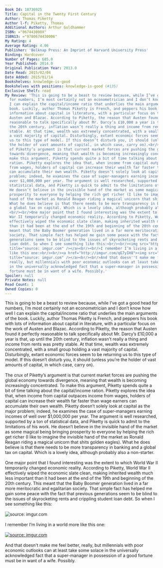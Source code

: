 ```yaml
---
Book Id: 18736925
Title: Capital in the Twenty First Century
Author: Thomas Piketty
Author l-f: Piketty, Thomas
Additional Authors: Arthur Goldhammer
ISBN: ="067443000X"
ISBN13: ="9780674430006"
My Rating: 4
Average Rating: 4.06
Publisher: 'Belknap Press: An Imprint of Harvard University Press'
Binding: Hardcover
Number of Pages: 685.0
Year Published: 2014.0
Original Publication Year: 2013.0
Date Read: 2015/02/04
Date Added: 2015/01/14
Bookshelves: knowledge-is-good
Bookshelves with positions: knowledge-is-good (#135)
Exclusive Shelf: read
My Review: 'This is going to be a beast to review because, while I’ve got a good head
  for numbers, I’m most certainly not an econometrician and I don’t know how well
  I can explain the capital/income ratio that underlies the main arguments of the
  book. Luckily, author Thomas Piketty is French, and peppers his book with lots of
  information about capital in literature, with a particular focus on the work of
  Austen and Blazac. According to Piketty, the reason that Austen found it perfectly
  reasonable to talk specifically about Mr. Darcy’s £10,000 a year is that, up until
  the 20th century, inflation wasn’t really a thing and income from rents was pretty
  stable. At that time, wealth was extremely concentrated, with a small group holding
  a vast majority of capital. Disturbingly, extant economic forces seem to be returning
  us to this type of model. If this doesn’t disturb you, it should (unless you’re
  the holder of vast amounts of capital, in which case, carry on).<br/><br/>The crux
  of Piketty’s argument is that current market forces are pushing the global economy
  towards divergence, meaning that wealth is becoming increasingly concentrated. To
  make this argument, Piketty spends quite a bit of time talking about the capital/income
  ration. Piketty explores the idea that, when income from capital outpaces income
  from wages, holders of capital can increase their wealth far faster than wage earners
  can accumulate their own wealth. Piketty doesn’t solely look at capital as the major
  problem; indeed, he examines the case of super-managers earning incomes of well
  over $1,000,000 per year. The argument is well researched, supported by a ton of
  statistical data, and Piketty is quick to admit to the limitations of his work.
  He doesn’t believe in the invisible hand of the market as some magical being bringing
  prosperity to everyone by helping the rich get richer (I like to imagine the invisible
  hand of the market as Ronald Reagan riding a magical unicorn that shits golden eagles).
  What he does believe is that there needs to be more transparency in banking and
  a global tax on capital. Which is a lovely idea, although probably also a non-starter.
  <br/><br/>One major point that I found interesting was the extent to which World
  War II temporarily changed economic reality. According to Piketty, World War II
  effectively wiped the economic slate clean, making inherited wealth much less important
  than it had been at the end of the 19th and beginning of the 20th century. This
  meant that the Baby Boomer generation lived in a far more meritocratic and egalitarian
  society. That simple fact has helped me gain some peace with the fact that previous
  generations seem to be blind to the issues of skyrocketing rents and crippling student
  loan debt. So when I see something like this:<br/><br/><img src="http://i.imgur.com/Fe3t9Igl.jpg"
  title="source: imgur.com" /></a><br/><br/>I remember I’m living in a world more
  like this one:<br/><br/><a href="http://imgur.com/qE7yIH8"><img src="http://i.imgur.com/qE7yIH8.jpg"
  title="source: imgur.com" /></a><br/><br/>And that doesn''t make me feel better,
  really, but millennials with poor economic outlooks can at least take some solace
  in the universally acknowledged fact that a super-manager in possession of a good
  fortune must be in want of a wife. Possibly.'
Spoiler: null
Private Notes: null
Read Count: 1
Owned Copies: 0
---
```


This is going to be a beast to review because, while I’ve got a good head for numbers, I’m most certainly not an econometrician and I don’t know how well I can explain the capital/income ratio that underlies the main arguments of the book. Luckily, author Thomas Piketty is French, and peppers his book with lots of information about capital in literature, with a particular focus on the work of Austen and Blazac. According to Piketty, the reason that Austen found it perfectly reasonable to talk specifically about Mr. Darcy’s £10,000 a year is that, up until the 20th century, inflation wasn’t really a thing and income from rents was pretty stable. At that time, wealth was extremely concentrated, with a small group holding a vast majority of capital. Disturbingly, extant economic forces seem to be returning us to this type of model. If this doesn’t disturb you, it should (unless you’re the holder of vast amounts of capital, in which case, carry on).<br/><br/>The crux of Piketty’s argument is that current market forces are pushing the global economy towards divergence, meaning that wealth is becoming increasingly concentrated. To make this argument, Piketty spends quite a bit of time talking about the capital/income ration. Piketty explores the idea that, when income from capital outpaces income from wages, holders of capital can increase their wealth far faster than wage earners can accumulate their own wealth. Piketty doesn’t solely look at capital as the major problem; indeed, he examines the case of super-managers earning incomes of well over $1,000,000 per year. The argument is well researched, supported by a ton of statistical data, and Piketty is quick to admit to the limitations of his work. He doesn’t believe in the invisible hand of the market as some magical being bringing prosperity to everyone by helping the rich get richer (I like to imagine the invisible hand of the market as Ronald Reagan riding a magical unicorn that shits golden eagles). What he does believe is that there needs to be more transparency in banking and a global tax on capital. Which is a lovely idea, although probably also a non-starter. <br/><br/>One major point that I found interesting was the extent to which World War II temporarily changed economic reality. According to Piketty, World War II effectively wiped the economic slate clean, making inherited wealth much less important than it had been at the end of the 19th and beginning of the 20th century. This meant that the Baby Boomer generation lived in a far more meritocratic and egalitarian society. That simple fact has helped me gain some peace with the fact that previous generations seem to be blind to the issues of skyrocketing rents and crippling student loan debt. So when I see something like this:<br/><br/><img src="http://i.imgur.com/Fe3t9Igl.jpg" title="source: imgur.com" /></a><br/><br/>I remember I’m living in a world more like this one:<br/><br/><a href="http://imgur.com/qE7yIH8"><img src="http://i.imgur.com/qE7yIH8.jpg" title="source: imgur.com" /></a><br/><br/>And that doesn't make me feel better, really, but millennials with poor economic outlooks can at least take some solace in the universally acknowledged fact that a super-manager in possession of a good fortune must be in want of a wife. Possibly.
